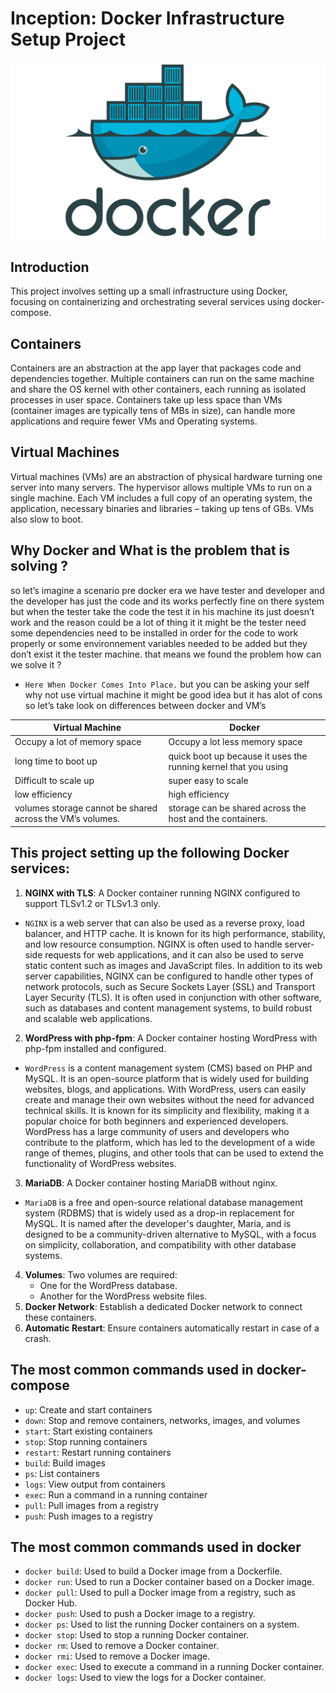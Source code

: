 # Inception: Docker Infrastructure Setup Project

![Image Description](https://github.com/Ayoubioussoufa/Inception/blob/main/dockere.png)

## Introduction

This project involves setting up a small infrastructure using Docker, focusing on containerizing and orchestrating several services using docker-compose.

## Containers
Containers are an abstraction at the app layer that packages code and dependencies together. Multiple containers can run on the same machine and share the OS kernel with other containers, each running as isolated processes in user space. Containers take up less space than VMs (container images are typically tens of MBs in size), can handle more applications and require fewer VMs and Operating systems.

## Virtual Machines
Virtual machines (VMs) are an abstraction of physical hardware turning one server into many servers. The hypervisor allows multiple VMs to run on a single machine. Each VM includes a full copy of an operating system, the application, necessary binaries and libraries – taking up tens of GBs. VMs also slow to boot.

## Why Docker and What is the problem that is solving ?
so let’s imagine a scenario pre docker era we have tester and developer and the developer
has just the code and its works perfectly fine on there system but when the tester take the code the test it in his machine its just doesn’t work and the reason could be a lot of thing it it might be the tester need some dependencies need to be installed in order for the code to work properly or some environnement variables needed to be added but they don’t exist it the tester machine. that means we found the problem how can we solve it ?

- `Here When Docker Comes Into Place.`
but you can be asking your self why not use virtual machine it might be good idea but it has alot of cons so let’s take look on differences between docker and VM’s

| Virtual Machine	                 |     Docker                        |
|----------------------------------|-----------------------------------|
| Occupy a lot of memory space	   | Occupy a lot less memory space    |
| long time to boot up	           | quick boot up because it uses the running kernel that you using |
| Difficult to scale up	           | super easy to scale               |
| low efficiency	                 | high efficiency                   |
| volumes storage cannot be shared across the VM’s	volumes. | storage can be shared across the host and the containers.|

## This project setting up the following Docker services:

1. **NGINX with TLS**: A Docker container running NGINX configured to support TLSv1.2 or TLSv1.3 only.
  - `NGINX` is a web server that can also be used as a reverse proxy, load balancer, and HTTP cache. It is known for its high performance, stability, and low resource consumption. NGINX is often used to handle server-side requests for web applications, and it can also be used to serve static content such as images and JavaScript files. In addition to its web server capabilities, NGINX can be configured to handle other types of network protocols, such as Secure Sockets Layer (SSL) and Transport Layer Security (TLS). It is often used in conjunction with other software, such as databases and content management systems, to build robust and scalable web applications.
2. **WordPress with php-fpm**: A Docker container hosting WordPress with php-fpm installed and configured.
  - `WordPress` is a content management system (CMS) based on PHP and MySQL. It is an open-source platform that is widely used for building websites, blogs, and applications. With WordPress, users can easily create and manage their own websites without the need for advanced technical skills. It is known for its simplicity and flexibility, making it a popular choice for both beginners and experienced developers. WordPress has a large community of users and developers who contribute to the platform, which has led to the development of a wide range of themes, plugins, and other tools that can be used to extend the functionality of WordPress websites.
3. **MariaDB**: A Docker container hosting MariaDB without nginx.
  - `MariaDB` is a free and open-source relational database management system (RDBMS) that is widely used as a drop-in replacement for MySQL. It is named after the developer's daughter, Maria, and is designed to be a community-driven alternative to MySQL, with a focus on simplicity, collaboration, and compatibility with other database systems.
4. **Volumes**: Two volumes are required:
   - One for the WordPress database.
   - Another for the WordPress website files.
5. **Docker Network**: Establish a dedicated Docker network to connect these containers.
6. **Automatic Restart**: Ensure containers automatically restart in case of a crash.

## The most common commands used in docker-compose
  - `up`: Create and start containers
  - `down`: Stop and remove containers, networks, images, and volumes
  - `start`: Start existing containers
  - `stop`: Stop running containers
  - `restart`: Restart running containers
  - `build`: Build images
  - `ps`: List containers
  - `logs`: View output from containers
  - `exec`: Run a command in a running container
  - `pull`: Pull images from a registry
  - `push`: Push images to a registry

## The most common commands used in docker
  - `docker build`: Used to build a Docker image from a Dockerfile.
  - `docker run`: Used to run a Docker container based on a Docker image.
  - `docker pull`: Used to pull a Docker image from a registry, such as Docker Hub.
  - `docker push`: Used to push a Docker image to a registry.
  - `docker ps`: Used to list the running Docker containers on a system.
  - `docker stop`: Used to stop a running Docker container.
  - `docker rm`: Used to remove a Docker container.
  - `docker rmi`: Used to remove a Docker image.
  - `docker exec`: Used to execute a command in a running Docker container.
  - `docker logs`: Used to view the logs for a Docker container.

